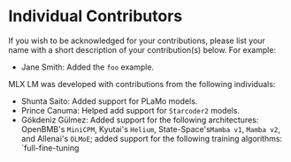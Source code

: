 # Individual Contributors

If you wish to be acknowledged for your contributions, please list your name
with a short description of your contribution(s) below. For example:

- Jane Smith: Added the `foo` example.

MLX LM was developed with contributions from the following individuals:

- Shunta Saito: Added support for PLaMo models.
- Prince Canuma: Helped add support for `Starcoder2` models.
- Gökdeniz Gülmez: Added support for the following architectures: OpenBMB's `MiniCPM`, Kyutai's `Helium`, State-Space's`Mamba v1`, `Mamba v2`, and Allenai's `OLMoE`; added support for the following training algorithms: `full-fine-tuning
